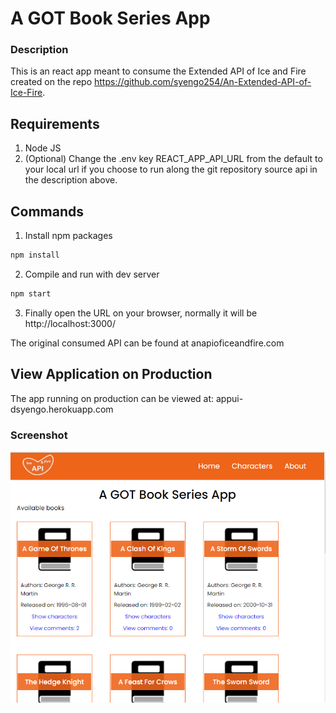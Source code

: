 # A GOT Book Series App

### Description
This is an react app meant to consume the Extended API of Ice and Fire created on the repo https://github.com/syengo254/An-Extended-API-of-Ice-Fire.

Requirements
------------
1. Node JS
2. (Optional) Change the .env key REACT_APP_API_URL from the default to your local url if you choose to run along the git repository source api in the description above.

Commands
--------

1. Install npm packages
```cmd
npm install
```
2. Compile and run with dev server
```cmd
npm start
```
3. Finally open the URL on your browser, normally it will be http://localhost:3000/

The original consumed API can be found at anapioficeandfire.com

## View Application on Production
The app running on production can be viewed at: appui-dsyengo.herokuapp.com

### Screenshot
![home screen](https://github.com/syengo254/A-GOT-Book-Series-App/blob/master/src/assets/img/screenshot.PNG?raw=true)
